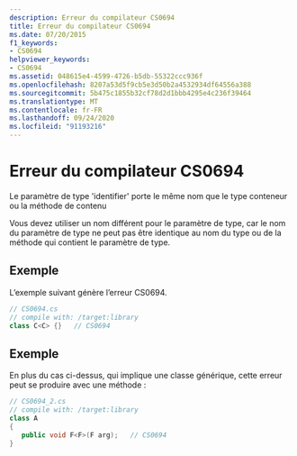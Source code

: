 ```yaml
---
description: Erreur du compilateur CS0694
title: Erreur du compilateur CS0694
ms.date: 07/20/2015
f1_keywords:
- CS0694
helpviewer_keywords:
- CS0694
ms.assetid: 048615e4-4599-4726-b5db-55322ccc936f
ms.openlocfilehash: 8207a53d5f9cb5e3d50b2a4532934df64556a388
ms.sourcegitcommit: 5b475c1855b32cf78d2d1bbb4295e4c236f39464
ms.translationtype: MT
ms.contentlocale: fr-FR
ms.lasthandoff: 09/24/2020
ms.locfileid: "91193216"
---
```

# <a name="compiler-error-cs0694"></a>Erreur du compilateur CS0694

Le paramètre de type 'identifier' porte le même nom que le type conteneur ou la méthode de contenu  
  
 Vous devez utiliser un nom différent pour le paramètre de type, car le nom du paramètre de type ne peut pas être identique au nom du type ou de la méthode qui contient le paramètre de type.  
  
## <a name="example"></a>Exemple  

 L’exemple suivant génère l’erreur CS0694.  
  
```csharp  
// CS0694.cs  
// compile with: /target:library  
class C<C> {}   // CS0694  
```  
  
## <a name="example"></a>Exemple  

 En plus du cas ci-dessus, qui implique une classe générique, cette erreur peut se produire avec une méthode :  
  
```csharp  
// CS0694_2.cs  
// compile with: /target:library  
class A  
{  
   public void F<F>(F arg);   // CS0694  
}  
```

